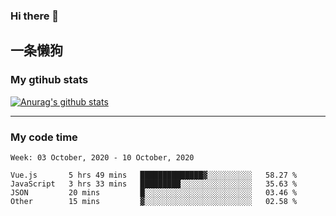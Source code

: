 ### Hi there 👋

## 一条懒狗
<!--
**kiss-me-quickly/kiss-me-quickly** is a ✨ _special_ ✨ repository because its `README.md` (this file) appears on your GitHub profile.

Here are some ideas to get you started:

- 🔭 I’m currently working on ...
- 🌱 I’m currently learning ...
- 👯 I’m looking to collaborate on ...
- 🤔 I’m looking for help with ...
- 💬 Ask me about ...
- 📫 How to reach me: ...
- 😄 Pronouns: ...
- ⚡ Fun fact: ...
-->


### My gtihub stats

[![Anurag's github stats](https://github-readme-stats.vercel.app/api?username=kiss-me-quickly)](https://github.com/anuraghazra/github-readme-stats)

***

### My code time

<!--START_SECTION:waka-->
```text
Week: 03 October, 2020 - 10 October, 2020

Vue.js       5 hrs 49 mins   ██████████████▓░░░░░░░░░░   58.27 % 
JavaScript   3 hrs 33 mins   █████████░░░░░░░░░░░░░░░░   35.63 % 
JSON         20 mins         █░░░░░░░░░░░░░░░░░░░░░░░░   03.46 % 
Other        15 mins         ▓░░░░░░░░░░░░░░░░░░░░░░░░   02.58 % 
```
<!--END_SECTION:waka-->
